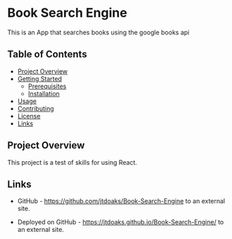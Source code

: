 # Book Search Engine 


This is an App that searches books using the google books api

## Table of Contents

- [Project Overview](#project-overview)
- [Getting Started](#getting-started)
  - [Prerequisites](#prerequisites)
  - [Installation](#installation)
- [Usage](#usage)
- [Contributing](#contributing)
- [License](#license)
- [Links](#links)

## Project Overview

This project is a test of skills for using React.


## Links

- GitHub - https://github.com/jtdoaks/Book-Search-Engine to an external site. 

- Deployed on GitHub - https://jtdoaks.github.io/Book-Search-Engine/ to an external site. 